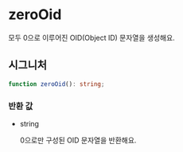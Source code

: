 # zeroOid

모두 0으로 이루어진 OID(Object ID) 문자열을 생성해요.

## 시그니처

```ts
function zeroOid(): string;
```

### 반환 값

<ul class="param-ul">
  <li class="param-li param-li-root">
    <span class="param-type">string</span>
    <br>
    <p class="param-description">0으로만 구성된 OID 문자열을 반환해요.</p>
  </li>
</ul>